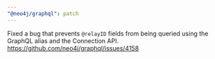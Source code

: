 ```yaml
---
"@neo4j/graphql": patch
---
```

Fixed a bug that prevents `@relayID` fields from being queried using the GraphQL alias and the Connection API. https://github.com/neo4j/graphql/issues/4158
